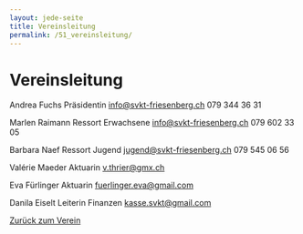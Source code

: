 ```yaml
---
layout: jede-seite
title: Vereinsleitung
permalink: /51_vereinsleitung/
---
```


# Vereinsleitung

Andrea Fuchs
Präsidentin
info@svkt-friesenberg.ch
079 344 36 31

Marlen Raimann
Ressort Erwachsene
info@svkt-friesenberg.ch
079 602 33 05

Barbara Naef
Ressort Jugend
jugend@svkt-friesenberg.ch
079 545 06 56‬

Valérie Maeder
Aktuarin
v.thrier@gmx.ch
 

Eva Fürlinger
Aktuarin
fuerlinger.eva@gmail.com
 

Danila Eiselt
Leiterin Finanzen
kasse.svkt@gmail.com

<a href="{{ '/verein' | relative_url }}">Zurück zum Verein</a>